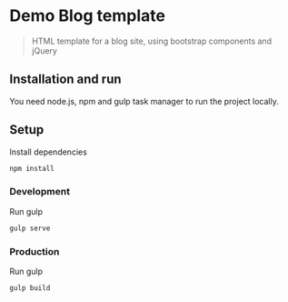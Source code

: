 Demo Blog template
===========

> HTML template for a blog site, using bootstrap components and jQuery

## Installation and run
You need node.js, npm and gulp task manager to run the project locally.

## Setup
Install dependencies
```sh
npm install
```

### Development
Run gulp
```sh
gulp serve
```

### Production
Run gulp
```sh
gulp build
```